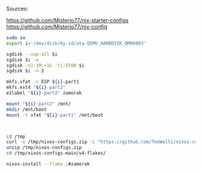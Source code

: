 Sources:

https://github.com/Misterio77/nix-starter-configs
https://github.com/Misterio77/nix-config



```bash
sudo su
export i='/dev/disk/by-id/ata-QEMU_HARDDISK_QM00003'

sgdisk --zap-all $i
sgdisk $i -o
sgdisk -n1:1M:+1G -t1:EF00 $i
sgdisk $i -n 2

mkfs.vfat -n ESP ${i}-part1
mkfs.ext4 "${i}-part2"
e2label "${i}-part2" zamorak

mount "${i}-part2" /mnt/
mkdir /mnt/boot
mount -t vfat "${i}-part1" /mnt/boot



cd /tmp
curl -o /tmp/nixos-configs.zip -L "https://github.com/TeeWallz/nixos-configs/archive/refs/heads/main.zip"
unzip /tmp/nixos-configs.zip
cd /tmp/nixos-configs-main/v4-flakes/

nixos-install --flake .#zamorak
```
